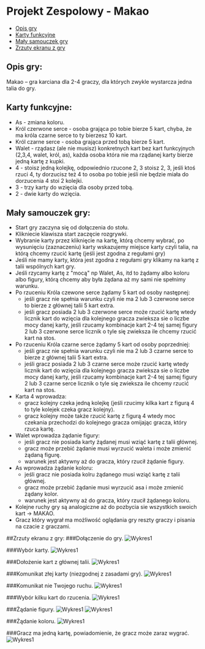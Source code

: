 # Projekt Zespolowy - Makao


* [Opis gry](#opis-gry)
* [Karty funkcyjne](#karty-funkcyjne)
* [Mały samouczek gry](#mały-samouczek-gry)
* [Zrzuty ekranu z gry](#zrzuty-ekranu-z-gry)

## Opis gry:
Makao – gra karciana dla 2-4 graczy, dla których zwykle wystarcza jedna talia do gry.

## Karty funkcyjne:
* As - zmiana koloru.
* Król czerwone serce - osoba grająca po tobie bierze 5 kart, chyba, że ma króla czarne serce to ty bierzesz 10 kart.
* Król czarne serce - osoba grająca przed tobą bierze 5 kart.
* Walet - rządasz (ale nie musisz) konkretnych kart bez kart funkcyjnych (2,3,4, walet, król, as), każda osoba która nie ma rządanej karty bierze jedną kartę z kupki.
* 4 - stoisz jedną kolejkę, odpowiednio rzucone 2, 3 stoisz 2, 3, jeśli ktoś rzuci 4, ty dorzucisz też 4 to osoba po tobie jeśli nie będzie miała do dorzucenia 4 stoi 2 kolejki.
* 3 - trzy karty do wzięcia dla osoby przed tobą.
* 2 - dwie karty do wzięcia.

## Mały samouczek gry:
* Start gry zaczyna się od dołączenia do stołu.
* Klikniecie klawisza start zaczęcie rozgrywki.
* Wybranie karty przez kliknięcie na kartę, którą chcemy wybrać, po wysunięciu (zaznaczeniu) karty wskazujemy miejsce karty czyli talia, na którą chcemy rzucić kartę (jeśli jest zgodna z regułami gry)
* Jeśli nie mamy karty, która jest zgodna z regułami gry klikamy na kartę z talii wspólnych kart gry.
* Jeśli rzycamy kartę z "mocą" np Walet, As, itd to żądamy albo koloru albo figury, którą chcemy aby była żądana aż my sami nie spełnimy warunku.
* Po rzuceniu Króla czewone serce żądamy 5 kart od osoby następnej:
	* jeśli gracz nie spełnia warunku czyli nie ma 2 lub 3 czerwone serce to bierze z głównej talii 5 kart extra.
	* jeśli gracz posiada 2 lub 3 czerwone serce może rzucić kartę wtedy licznik kart do wzięcia dla kolejnego gracza zwieksza sie o liczbe mocy danej karty, jeśli rzucamy kombinacje kart 2-4 tej samej figury 2 lub 3 czerwone serce licznik o tyle się zwieksza ile chcemy rzucić kart na stos.
* Po rzuceniu Króla czarne serce żądamy 5 kart od osoby poprzedniej:
	* jeśli gracz nie spełnia warunku czyli nie ma 2 lub 3 czarne serce to bierze z głównej talii 5 kart extra.
	* jeśli gracz posiada 2 lub 3 czarne serce może rzucić kartę wtedy licznik kart do wzięcia dla kolejnego gracza zwieksza sie o liczbe mocy danej karty, jeśli rzucamy kombinacje kart 2-4 tej samej figury 2 lub 3 czarne serce licznik o tyle się zwieksza ile chcemy rzucić kart na stos.
* Karta 4 wprowadza:
	* gracz kolejny czeka jedną kolejkę (jeśli rzucimy kilka kart z figurą 4 to tyle kolejek czeka gracz kolejny).
	* gracz kolejny może także rzucić kartę z figurą 4 wtedy moc czekania przechodzi do kolejnego gracza omijając gracza, który rzuca kartę.
* Walet wprowadza żądanie figury:
	* jeśli gracz nie posiada karty żądanej musi wziąć kartę z talii głównej.
	* gracz może przebić żądanie musi wyrzucić waleta i może zmienić żądaną figurę.
	* warunek jest aktywny aż do gracza, który rzucił żądanie figury.
* As wprowadza żądanie koloru:
	* jeśli gracz nie posiada kolru żądanego musi wziąć kartę z talii głównej.
	* gracz może przebić żądanie musi wyrzucić asa i może zmienić żądany kolor.
	* warunek jest aktywny aż do gracza, który rzucił żądanego koloru.	
* Kolejne ruchy gry są analogiczne aż do pozbycia sie wszystkich swoich kart -> MAKAO.
* Gracz który wygrał ma możliwość oglądania gry reszty graczy i pisania na czacie z graczami.

##Zrzuty ekranu z gry:
###Dołączenie do gry.
![Wykres1](/images/zrzuty/1.png)

###Wybór karty.
![Wykres1](/images/zrzuty/2.png)

###Dołożenie kart z głównej talii.
![Wykres1](/images/zrzuty/7.png)	

###Komunikat złej karty (niezgodnej z zasadami gry).
![Wykres1](/images/zrzuty/3.png)

###Komunikat nie Twojego ruchu.
![Wykres1](/images/zrzuty/4.png)

###Wybór kilku kart do rzucenia.
![Wykres1](/images/zrzuty/5.png)

###Żądanie figury.
![Wykres1](/images/zrzuty/8.png)
![Wykres1](/images/zrzuty/9.png)

###Żądanie koloru.
![Wykres1](/images/zrzuty/10.png)

###Gracz ma jedną kartę, powiadomienie, że gracz może zaraz wygrać.
![Wykres1](/images/zrzuty/6.png)




 


